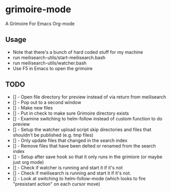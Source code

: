 # grimoire-mode 

A Grimoire For Emacs Org-mode

## Usage

- Note that there's a bunch of hard coded stuff for my machine
- run meilisearch-utils/start-meilisearch.bash
- run meilisearch-utils/watcher.bash
- Use F5 in Emacs to open the grimoire


## TODO

- [] - Open file directory for preview instead of via return from meilisearch
- [] - Pop out to a second window
- [] - Make new files 
- [] - Put in check to make sure Grimoire directory exists
- [] - Examine switching to helm-follow instead of custom function to do preview
- [] - Setup the watcher upload script skip directories and files that shouldn't be published (e.g. tmp files)
- [] - Only update files that changed in the search index
- [] - Remove files that have been delted or renamed from the search index
- [] - Setup after save hook so that it only runs in the grimiore (or maybe just org mode)
- [] - Check if watcher is running and start it if it's not
- [] - Check if meilisearch is running and start it if it's not. 
- [] - Look at switching to helm-follow-mode (which looks to fire "presistant action" on each cursor move)
